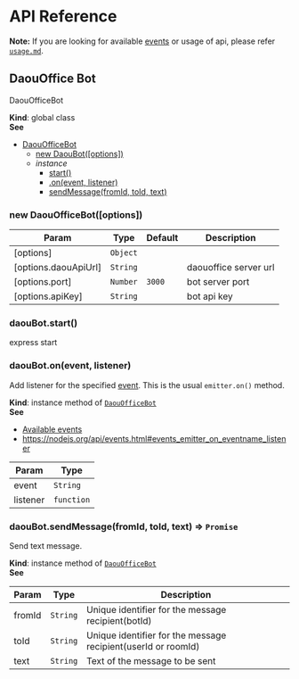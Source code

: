 # API Reference

**Note:** If you are looking for available [events](usage.md#events) or usage of api, please refer [`usage.md`](usage.md).

<a name="DaouOfficeBot"></a>

## DaouOffice Bot
DaouOfficeBot

**Kind**: global class  
**See**

* [DaouOfficeBot](#DaouOfficeBot)
    * [new DaouBot([options])](#new_DaouBot_new)
    * _instance_
        * [start()](#DaouOfficeBot+start)
        * [.on(event, listener)](#DaouOfficeBot+on)
        * [sendMessage(fromId, toId, text)](#DaouOfficeBot+sendMessage)
        
        
<a name="new_DaouBot_new"></a>

### new DaouOfficeBot([options])

| Param | Type | Default | Description |
| --- | --- | --- | --- |
| [options] | <code>Object</code> |  |  |
| [options.daouApiUrl] | <code>String</code> |  | daouoffice server url |
| [options.port] | <code>Number</code> | <code>3000</code> | bot server port |
| [options.apiKey] | <code>String</code> |  | bot api key |

<a name="DaouOfficeBot+start"></a>  

### daouBot.start()
express start

<a name="DaouOfficeBot+on"></a>

### daouBot.on(event, listener)
Add listener for the specified [event](https://github.com/DAOUBOT/daouoffice-bot-api/blob/master/docs/usage.md#events).
This is the usual `emitter.on()` method.

**Kind**: instance method of [<code>DaouOfficeBot</code>](#DaouOfficeBot)  
**See**

- [Available events](https://github.com/DAOUBOT/daouoffice-bot-api/blob/master/docs/usage.md#events)
- https://nodejs.org/api/events.html#events_emitter_on_eventname_listener

| Param | Type |
| --- | --- |
| event | <code>String</code> | 
| listener | <code>function</code> | 

<a name="DaouOfficeBot+sendMessage"></a>

### daouBot.sendMessage(fromId, toId, text) ⇒ <code>Promise</code>
Send text message.

**Kind**: instance method of [<code>DaouOfficeBot</code>](#DaouOfficeBot)  
**See**

| Param | Type | Description |
| --- | --- | --- |
| fromId | <code>String</code> | Unique identifier for the message recipient(botId) |
| toId | <code>String</code> | Unique identifier for the message recipient(userId or roomId) |
| text | <code>String</code> | Text of the message to be sent |